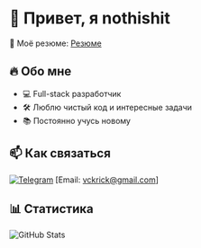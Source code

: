 # 👋 Привет, я nothishit 

🚀 Моё резюме: [Резюме](https://nothishit.github.io/my_resume/)

## 🔥 Обо мне
- 💻 Full-stack разработчик  
- 🛠️ Люблю чистый код и интересные задачи  
- 📚 Постоянно учусь новому  

## 📫 Как связаться
[![Telegram](https://img.shields.io/badge/-Telegram-26A5E4?style=flat-square&logo=telegram&logoColor=white)](https://t.me/ai_silhouette)
[Email: vckrick@gmail.com]

## 📊 Статистика
![GitHub Stats](https://github-readme-stats.vercel.app/api?username=nothishit&show_icons=true&theme=radical)
